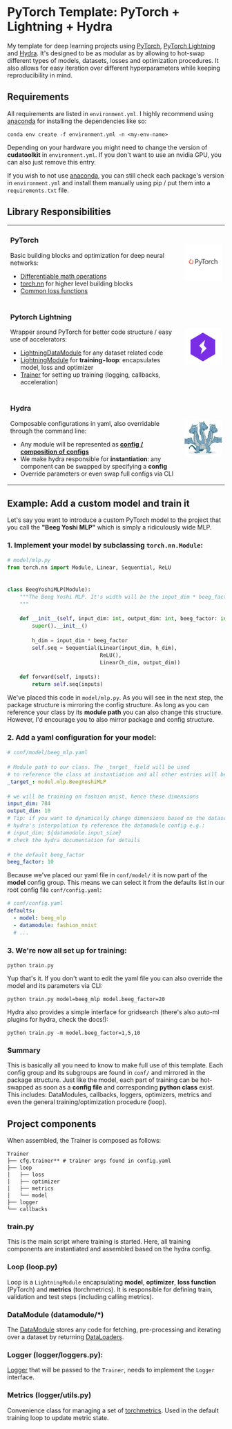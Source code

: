 # PyTorch Template: PyTorch + Lightning + Hydra

My template for deep learning projects using [PyTorch](https://pytorch.org/),
[PyTorch Lightning](https://www.pytorchlightning.ai/) and [Hydra](https://hydra.cc/). It's designed to be as modular as
by allowing to hot-swap different types of models, datasets, losses and optimization procedures. It also allows
for easy iteration over different hyperparameters while keeping reproducibility in mind.

## Requirements

All requirements are listed in `environment.yml`. I highly recommend using [anaconda](https://www.anaconda.com/) for
installing the dependencies like
so:

```shell
conda env create -f environment.yml -n <my-env-name>
```

Depending on your hardware you might need to change the version of **cudatoolkit** in `environment.yml`. If you don't
want to use an nvidia GPU, you can also just remove this entry.

If you wish to not use [anaconda](https://www.anaconda.com/), you can still check each package's version
in `environment.yml` and install them manually using pip / put them into a `requirements.txt` file.

## Library Responsibilities

<table>
<tr>
<td> 

### PyTorch

Basic building blocks and optimization for deep neural networks:

- [Differentiable math operations](https://pytorch.org/docs/stable/torch.html#math-operations)
- [torch.nn](https://pytorch.org/docs/stable/nn.html) for higher level building blocks
- [Common loss functions](https://pytorch.org/docs/stable/nn.html#loss-functions)

</td>
<td>
  <img src="res/readme/pytorch.png" width="200" alt="PyTorch" />
</td>
</tr>

<tr>
<td>

### Pytorch Lightning

Wrapper around PyTorch for better code structure / easy use of accelerators:

- [LightningDataModule](https://pytorch-lightning.readthedocs.io/en/stable/data/datamodule.html) for any dataset related
  code
- [LightningModule](https://pytorch-lightning.readthedocs.io/en/stable/common/lightning_module.html) for
  **training-loop**: encapsulates model, loss and optimizer
- [Trainer](https://pytorch-lightning.readthedocs.io/en/stable/common/trainer.html) for setting up training (logging,
  callbacks, acceleration)

</td>
<td>
<img src="res/readme/pytorch_lightning.png" width="200" alt="PyTorch Lightning" />
</td>
</tr>

<tr>
<td>

### Hydra

Composable configurations in yaml, also overridable through the command line:

- Any module will be represented as
  [**config / composition of configs**](https://hydra.cc/docs/tutorials/basic/your_first_app/config_groups/)
- We make hydra responsible for **instantiation**: any component can be swapped by specifying a **config**
- Override parameters or even swap full configs via CLI

</td>
<td>
<img src="res/readme/hydra.jpg" width="200" alt="PyTorch Lightning" />
</td>
</tr>


</table>

## Example: Add a custom model and train it

Let's say you want to introduce a custom PyTorch model to the project that you call the **"Beeg Yoshi MLP"** which
is simply a ridiculously wide MLP.

### 1. Implement your model by subclassing `torch.nn.Module`:

```python
# model/mlp.py
from torch.nn import Module, Linear, Sequential, ReLU


class BeegYoshiMLP(Module):
    """The Beeg Yoshi MLP. It's width will be the input_dim * beeg_factor.
    """

    def __init__(self, input_dim: int, output_dim: int, beeg_factor: int):
        super().__init__()

        h_dim = input_dim * beeg_factor
        self.seq = Sequential(Linear(input_dim, h_dim),
                              ReLU(),
                              Linear(h_dim, output_dim))

    def forward(self, inputs):
        return self.seq(inputs)
```

We've placed this code in `model/mlp.py`. As you will see in the next step, the package structure is mirroring the
config structure. As long as you can reference your class by its **module path** you can also change this structure.
However, I'd encourage you to also mirror package and config structure.

### 2. Add a yaml configuration for your model:

```yaml
# conf/model/beeg_mlp.yaml

# Module path to our class. The _target_ field will be used 
# to reference the class at instantiation and all other entries will be passed to the 
_target_: model.mlp.BeegYoshiMLP

# we will be training on fashion mnist, hence these dimensions
input_dim: 784
output_dim: 10
# Tip: if you want to dynamically change dimensions based on the dataset you could use 
# hydra's interpolation to reference the datamodule config e.g.: 
# input_dim: ${datamodule.input_size}
# check the hydra documentation for details

# the default beeg_factor
beeg_factor: 10
```

Because we've placed our yaml file in `conf/model/` it is now part of the **model** config group. This means we can
select it from the defaults list in our root config file `conf/config.yaml`:

```yaml
# conf/config.yaml
defaults:
  - model: beeg_mlp
  - datamodule: fashion_mnist
  # ...
```

### 3. We're now all set up for training:

```shell
python train.py 
```

Yup that's it. If you don't want to edit the yaml file you can also override the model and its parameters via CLI:

```shell
python train.py model=beeg_mlp model.beeg_factor=20
```

Hydra also provides a simple interface for gridsearch (there's also auto-ml plugins for hydra, check the docs!):

```shell
python train.py -m model.beeg_factor=1,5,10
```

### Summary

This is basically all you need to know to make full use of this template. Each config group and its subgroups are
found in `conf/` and mirrored in the package structure. Just like the model, each part of training can be hot-swapped
as soon as a **config file** and corresponding **python class** exist. This includes: DataModules, callbacks, loggers,
optimizers, metrics and even the general training/optimization procedure (loop).

## Project components

When assembled, the Trainer is composed as follows:

```shell
Trainer
├── cfg.trainer** # trainer args found in config.yaml
├── loop
│   ├── loss
│   ├── optimizer
│   ├── metrics
│   └── model
├── logger
└── callbacks
```

### train.py

This is the main script where training is started. Here, all training components are instantiated and assembled based
on the hydra config.

### Loop (loop.py)

Loop is a `LightningModule` encapsulating **model**, **optimizer**, **loss function** (PyTorch) and **metrics**
(torchmetrics). It is responsible for defining train, validation and test steps (including calling metrics).

### DataModule (datamodule/*)

The [DataModule](https://pytorch-lightning.readthedocs.io/en/stable/data/datamodule.html#) stores any code for fetching,
pre-processing and iterating over a dataset by returning [DataLoaders](https://pytorch.org/docs/stable/data.html).

### Logger (logger/loggers.py):

[Logger](https://pytorch-lightning.readthedocs.io/en/stable/extensions/logging.html) that will be passed to the
`Trainer`, needs to implement the `Logger` interface.

### Metrics (logger/utils.py)

Convenience class for managing a set of [torchmetrics](https://torchmetrics.readthedocs.io/en/stable/). Used in the
default training loop to update metric state.


